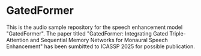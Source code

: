 # GatedFormer
 This is the audio sample repository for the speech enhancement model "GatedFormer". The paper titled "GatedFormer: Integrating Gated Triple-Attention and Sequential Memory Networks for Monaural Speech Enhancement" has been sumbitted to ICASSP 2025 for possible publication.
